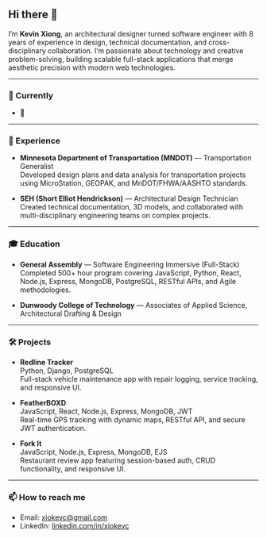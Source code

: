 ## Hi there 👋

I’m **Kevin Xiong**, an architectural designer turned software engineer with 8 years of experience in design, technical documentation, and cross-disciplinary collaboration. I’m passionate about technology and creative problem-solving, building scalable full-stack applications that merge aesthetic precision with modern web technologies.

---

### 🚀 Currently

- 🌱 

---

### 💼 Experience

- **Minnesota Department of Transportation (MNDOT)** — Transportation Generalist  
  Developed design plans and data analysis for transportation projects using MicroStation, GEOPAK, and MnDOT/FHWA/AASHTO standards.

- **SEH (Short Elliot Hendrickson)** — Architectural Design Technician  
  Created technical documentation, 3D models, and collaborated with multi-disciplinary engineering teams on complex projects.

---

### 🎓 Education

- **General Assembly** — Software Engineering Immersive (Full-Stack)  
  Completed 500+ hour program covering JavaScript, Python, React, Node.js, Express, MongoDB, PostgreSQL, RESTful APIs, and Agile methodologies.

- **Dunwoody College of Technology** — Associates of Applied Science, Architectural Drafting & Design

---

### 🛠️ Projects

- **Redline Tracker**  
  Python, Django, PostgreSQL  
  Full-stack vehicle maintenance app with repair logging, service tracking, and responsive UI.

- **FeatherBOXD**  
  JavaScript, React, Node.js, Express, MongoDB, JWT  
  Real-time GPS tracking with dynamic maps, RESTful API, and secure JWT authentication.

- **Fork It**  
  JavaScript, Node.js, Express, MongoDB, EJS  
  Restaurant review app featuring session-based auth, CRUD functionality, and responsive UI.

---

### 📫 How to reach me

- Email: xiokevc@gmail.com   
- LinkedIn: [linkedin.com/in/xiokevc](https://linkedin.com/in/xiokevc)
